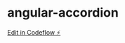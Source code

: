 # angular-accordion

[Edit in Codeflow ⚡️](https://stackblitz.com/~/github.com/labatk/angular-accordion)